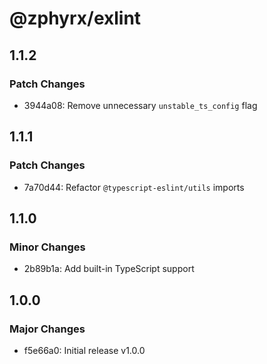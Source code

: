 # @zphyrx/exlint

## 1.1.2

### Patch Changes

- 3944a08: Remove unnecessary `unstable_ts_config` flag

## 1.1.1

### Patch Changes

- 7a70d44: Refactor `@typescript-eslint/utils` imports

## 1.1.0

### Minor Changes

- 2b89b1a: Add built-in TypeScript support

## 1.0.0

### Major Changes

- f5e66a0: Initial release v1.0.0
